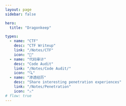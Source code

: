 ```yaml
---
layout: page
sidebar: false

hero:
  title: "Dragonkeep"

types:
  - name: "CTF"
    desc: "CTF Writeup"
    link: "/Notes/CTF"
    icon: "🎯"
  - name: "代码审计"
    desc: "Code Audit"
    link: "/Notes/Code Audit/"
    icon: "🔍"
  - name: "渗透经历"
    desc: "Share interesting penetration experiences"
    link: "/Notes/Penetration"
    icon: "⚔️"
# flow: true
---
```


<script setup>
import BlogArchive from '../../.vitepress/views/BlogArchive.vue'
</script>

<BlogArchive/>
